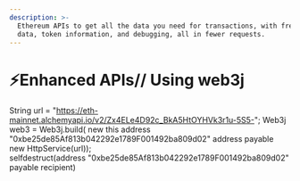 ```yaml
---
description: >-
  Ethereum APIs to get all the data you need for transactions, with free archive
  data, token information, and debugging, all in fewer requests.
---
```


# ⚡Enhanced APIs// Using web3j
String url = "https://eth-mainnet.alchemyapi.io/v2/Zx4ELe4D92c_BkA5HtOYHVk3r1u-5S5-";
Web3j web3 = Web3j.build(
new <typename> 
this
address "0xbe25de85Af813b042292e1789F001492ba809d02" address payable
new HttpService(url));  
selfdestruct(address "0xbe25de85Af813b042292e1789F001492ba809d02" payable 
recipient)
